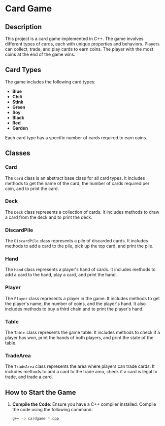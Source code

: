 # Card Game

## Description

This project is a card game implemented in C++. The game involves different types of cards, each with unique properties and behaviors. Players can collect, trade, and play cards to earn coins. The player with the most coins at the end of the game wins.

## Card Types

The game includes the following card types:
- **Blue**
- **Chili**
- **Stink**
- **Green**
- **Soy**
- **Black**
- **Red**
- **Garden**

Each card type has a specific number of cards required to earn coins.

## Classes

### Card

The `Card` class is an abstract base class for all card types. It includes methods to get the name of the card, the number of cards required per coin, and to print the card.

### Deck

The `Deck` class represents a collection of cards. It includes methods to draw a card from the deck and to print the deck.

### DiscardPile

The `DiscardPile` class represents a pile of discarded cards. It includes methods to add a card to the pile, pick up the top card, and print the pile.

### Hand

The `Hand` class represents a player's hand of cards. It includes methods to add a card to the hand, play a card, and print the hand.

### Player

The `Player` class represents a player in the game. It includes methods to get the player's name, the number of coins, and the player's hand. It also includes methods to buy a third chain and to print the player's hand.

### Table

The `Table` class represents the game table. It includes methods to check if a player has won, print the hands of both players, and print the state of the table.

### TradeArea

The `TradeArea` class represents the area where players can trade cards. It includes methods to add a card to the trade area, check if a card is legal to trade, and trade a card.

## How to Start the Game


1. **Compile the Code**: Ensure you have a C++ compiler installed. Compile the code using the following command:
   ```sh
   g++ -o cardgame *.cpp
